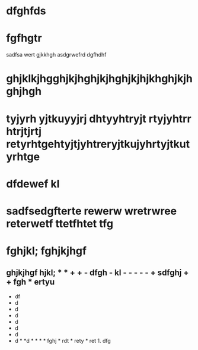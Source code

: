 
dfghfds
=======
fgfhgtr
=======
sadfsa
wert
gjkkhgh
asdgrwefrd
dgfhdhf


ghjklkjhgghjkjhghjkjhghjkjhjkhghjkjhghjhgh
==========================================
tyjyrh
yjtkuyyjrj
dhtyyhtryjt
rtyjyhtrr
htrjtjrtj
retyrhtgehtyjtjyhtreryjtkujyhrtyjtkutyrhtge
===========================================
dfdewef
 kl
=====
sadfsedgfterte
rewerw
wretrwree
reterwetf
ttetfhtet
tfg
===
fghjkl;
fghjkjhgf
=========
ghjkjhgf
hjkl;
*
* 
	+ 
	+ 
											- dfgh
											- kl
											- 
											- 
											- 
											- 
											- 
										+ sdfghj 
										+ 
										+ fgh
									*  ertyu
--------------------------------------------------------
- df
- d
- d
- d
- d
- d
- d
- d
				* 
				*d
				* 
				* 
				* 
				* fghj
				* rdt
				* rety
				* ret
						1. dfg

